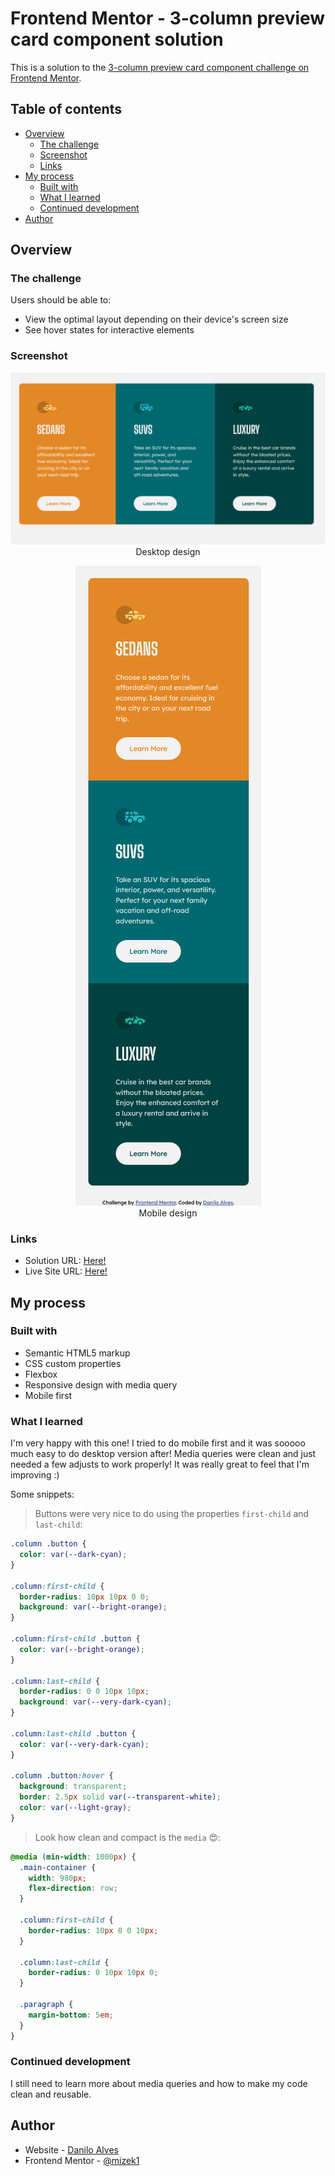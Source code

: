 # Frontend Mentor - 3-column preview card component solution

This is a solution to the [3-column preview card component challenge on Frontend Mentor](https://www.frontendmentor.io/challenges/3column-preview-card-component-pH92eAR2-).

## Table of contents

- [Overview](#overview)
  - [The challenge](#the-challenge)
  - [Screenshot](#screenshot)
  - [Links](#links)
- [My process](#my-process)
  - [Built with](#built-with)
  - [What I learned](#what-i-learned)
  - [Continued development](#continued-development)
- [Author](#author)

## Overview

### The challenge

Users should be able to:

- View the optimal layout depending on their device's screen size
- See hover states for interactive elements

### Screenshot

<center>

![Screenshot-1](./images/screenshot-1.png)
<br/>
Desktop design

![Screenshot-2](./images/screenshot-2.png)
<br/>
Mobile design

</center>

### Links

- Solution URL: [Here!](https://github.com/mizek1/three-column-preview-card-component)
- Live Site URL: [Here!](https://mizek1.github.io/three-column-preview-card-component/)

## My process

### Built with

- Semantic HTML5 markup
- CSS custom properties
- Flexbox
- Responsive design with media query
- Mobile first

### What I learned

I'm very happy with this one! I tried to do mobile first and it was sooooo much easy to do desktop version after! Media queries were clean and just needed a few adjusts to work properly! It was really great to feel that I'm improving :)

Some snippets:

> Buttons were very nice to do using the properties `first-child` and `last-child`:

```css
.column .button {
  color: var(--dark-cyan);
}

.column:first-child {
  border-radius: 10px 10px 0 0;
  background: var(--bright-orange);
}

.column:first-child .button {
  color: var(--bright-orange);
}

.column:last-child {
  border-radius: 0 0 10px 10px;
  background: var(--very-dark-cyan);
}

.column:last-child .button {
  color: var(--very-dark-cyan);
}

.column .button:hover {
  background: transparent;
  border: 2.5px solid var(--transparent-white);
  color: var(--light-gray);
}
```

> Look how clean and compact is the `media` 😍:

```css
@media (min-width: 1000px) {
  .main-container {
    width: 980px;
    flex-direction: row;
  }

  .column:first-child {
    border-radius: 10px 0 0 10px;
  }

  .column:last-child {
    border-radius: 0 10px 10px 0;
  }

  .paragraph {
    margin-bottom: 5em;
  }
}
```

### Continued development

I still need to learn more about media queries and how to make my code clean and reusable.

## Author

- Website - [Danilo Alves](https://github.com/mizek1)
- Frontend Mentor - [@mizek1](https://www.frontendmentor.io/profile/mizek1)
